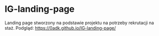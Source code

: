 # IG-landing-page
Landing page stworzony na podstawie projektu na potrzeby rekrutacji na staż.
Podgląd: https://0adk.github.io/IG-landing-page/
